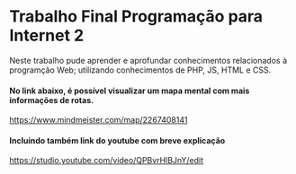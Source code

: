 # Trabalho Final Programação para Internet 2


Neste trabalho pude aprender e aprofundar conhecimentos relacionados à programção Web; utilizando conhecimentos de PHP, JS, HTML e CSS. 



#### No link abaixo, é possível visualizar um mapa mental com mais informações de rotas.
https://www.mindmeister.com/map/2267408141

#### Incluindo também link do youtube com breve explicação
https://studio.youtube.com/video/QPBvrHlBJnY/edit

